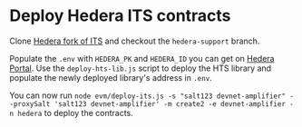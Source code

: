 # Deploy Hedera ITS contracts

Clone [Hedera fork of ITS](http://github.com/commonprefix/interchain-token-service/tree/hedera-support) and checkout the `hedera-support` branch.

Populate the `.env` with `HEDERA_PK` and `HEDERA_ID` you can get on [Hedera Portal](http://portal.hedera.com). Use the `deploy-hts-lib.js` script to deploy the HTS library and populate the newly deployed library's address in `.env`.

You can now run `node evm/deploy-its.js -s "salt123 devnet-amplifier" --proxySalt 'salt123 devnet-amplifier' -m create2 -e devnet-amplifier -n hedera` to deploy the contracts.
